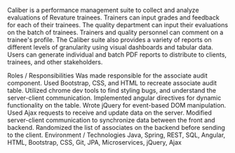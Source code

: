 Caliber is a performance management suite to collect and analyze evaluations of Revature trainees. Trainers can input grades and feedback for each of their trainees. The quality department can input their evaluations on the batch of trainees. Trainers and quality personnel can comment on a trainee's profile. The Caliber suite also provides a variety of reports on different levels of granularity using visual dashboards and tabular data. Users can generate individual and batch PDF reports to distribute to clients, trainees, and other stakeholders.

Roles / Responsibilities 
Was made responsible for the associate audit component.
Used Bootstrap, CSS, and HTML to recreate associate audit table.
Utilized chrome dev tools to find styling bugs, and understand the server-client communication.
Implemented angular directives for dynamic functionality on the table.
Wrote jQuery for event-based DOM manipulation.
Used Ajax requests to receive and update data on the server.
Modified server-client communication to synchronize data between the front and backend.
Randomized the list of associates on the backend before sending to the client.
Environment / Technologies 
Java, Spring, REST, SQL, Angular, HTML, Bootstrap, CSS, Git, JPA, Microservices, jQuery, Ajax